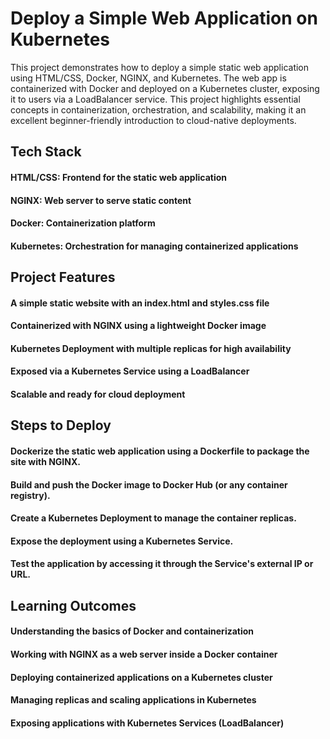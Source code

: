 # Deploy a Simple Web Application on Kubernetes
This project demonstrates how to deploy a simple static web application using HTML/CSS, Docker, NGINX, and Kubernetes. The web app is containerized with Docker and deployed on a Kubernetes cluster, exposing it to users via a LoadBalancer service. This project highlights essential concepts in containerization, orchestration, and scalability, making it an excellent beginner-friendly introduction to cloud-native deployments.

## Tech Stack
#### HTML/CSS: Frontend for the static web application
#### NGINX: Web server to serve static content
#### Docker: Containerization platform
#### Kubernetes: Orchestration for managing containerized applications

## Project Features
#### A simple static website with an index.html and styles.css file
#### Containerized with NGINX using a lightweight Docker image
#### Kubernetes Deployment with multiple replicas for high availability
#### Exposed via a Kubernetes Service using a LoadBalancer
#### Scalable and ready for cloud deployment

## Steps to Deploy
#### Dockerize the static web application using a Dockerfile to package the site with NGINX.
#### Build and push the Docker image to Docker Hub (or any container registry).
#### Create a Kubernetes Deployment to manage the container replicas.
#### Expose the deployment using a Kubernetes Service.
#### Test the application by accessing it through the Service's external IP or URL.

## Learning Outcomes
#### Understanding the basics of Docker and containerization
#### Working with NGINX as a web server inside a Docker container
#### Deploying containerized applications on a Kubernetes cluster
#### Managing replicas and scaling applications in Kubernetes
#### Exposing applications with Kubernetes Services (LoadBalancer)


